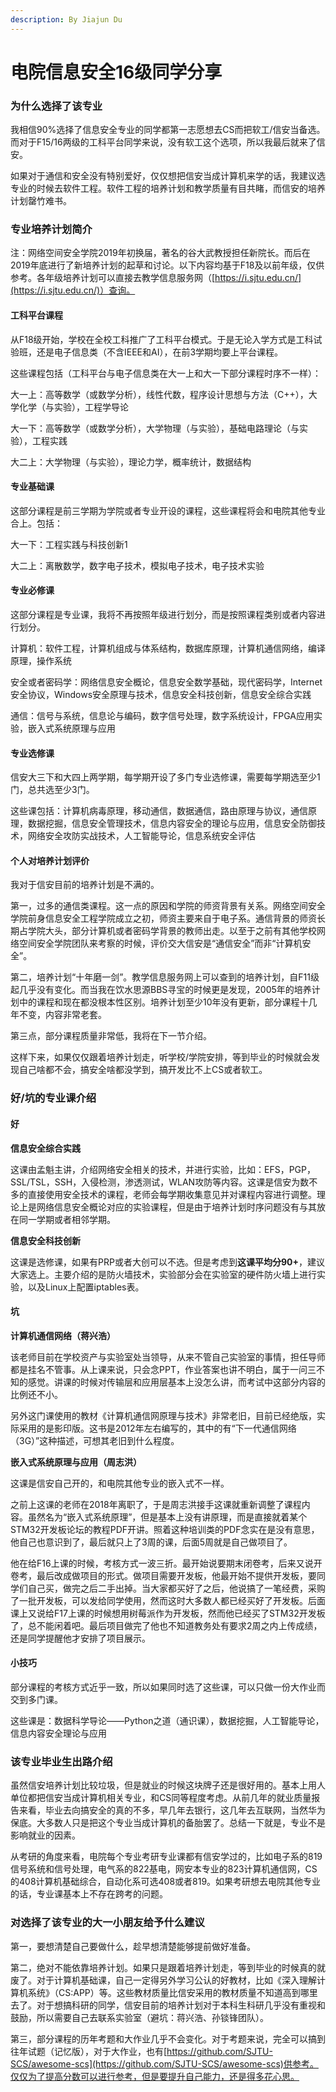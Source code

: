 ```yaml
---
description: By Jiajun Du
---
```


# 电院信息安全16级同学分享

### 为什么选择了该专业

我相信90%选择了信息安全专业的同学都第一志愿想去CS而把软工/信安当备选。而对于F15/16两级的工科平台同学来说，没有软工这个选项，所以我最后就来了信安。

如果对于通信和安全没有特别爱好，仅仅想把信安当成计算机来学的话，我建议选专业的时候去软件工程。软件工程的培养计划和教学质量有目共睹，而信安的培养计划罄竹难书。

### 专业培养计划简介

注：网络空间安全学院2019年初换届，著名的谷大武教授担任新院长。而后在2019年底进行了新培养计划的起草和讨论。以下内容均基于F18及以前年级，仅供参考。各年级培养计划可以直接去教学信息服务网（[https://i.sjtu.edu.cn/](https://i.sjtu.edu.cn/)）查询。

#### 工科平台课程

从F18级开始，学校在全校工科推广了工科平台模式。于是无论入学方式是工科试验班，还是电子信息类（不含IEEE和AI），在前3学期均要上平台课程。

这些课程包括（工科平台与电子信息类在大一上和大一下部分课程时序不一样）：

大一上：高等数学（或数学分析），线性代数，程序设计思想与方法（C++），大学化学（与实验），工程学导论

大一下：高等数学（或数学分析），大学物理（与实验），基础电路理论（与实验），工程实践

大二上：大学物理（与实验），理论力学，概率统计，数据结构

#### 专业基础课

这部分课程是前三学期为学院或者专业开设的课程，这些课程将会和电院其他专业合上。包括：

大一下：工程实践与科技创新1

大二上：离散数学，数字电子技术，模拟电子技术，电子技术实验

#### 专业必修课

这部分课程是专业课，我将不再按照年级进行划分，而是按照课程类别或者内容进行划分。

计算机：软件工程，计算机组成与体系结构，数据库原理，计算机通信网络，编译原理，操作系统

‌安全或者密码学：网络信息安全概论，信息安全数学基础，现代密码学，Internet安全协议，Windows安全原理与技术，信息安全科技创新，信息安全综合实践

‌通信：信号与系统，信息论与编码，数字信号处理，数字系统设计，FPGA应用实验，嵌入式系统原理与应用

#### 专业选修课

‌信安大三下和大四上两学期，每学期开设了多门专业选修课，需要每学期选至少1门，总共选至少3门。

‌这些课包括：计算机病毒原理，移动通信，数据通信，路由原理与协议，通信原理，数据挖掘，信息安全管理技术，信息内容安全的理论与应用，信息安全防御技术，网络安全攻防实战技术，人工智能导论，信息系统安全评估

#### ‌个人对培养计划评价

‌我对于信安目前的培养计划是不满的。

‌第一，过多的通信类课程。这一点的原因和学院的师资背景有关系。网络空间安全学院前身信息安全工程学院成立之初，师资主要来自于电子系。通信背景的师资长期占学院大头，部分计算机或者密码学背景的教师出走。以至于之前有其他学校网络空间安全学院团队来考察的时候，评价交大信安是“通信安全”而非“计算机安全”。

‌第二，培养计划“十年磨一剑”。教学信息服务网上可以查到的培养计划，自F11级起几乎没有变化。而当我在饮水思源BBS寻宝的时候更是发现，2005年的培养计划中的课程和现在都没根本性区别。培养计划至少10年没有更新，部分课程十几年不变，内容非常老套。

‌第三点，部分课程质量非常低，我将在下一节介绍。

‌这样下来，如果仅仅跟着培养计划走，听学校/学院安排，等到毕业的时候就会发现自己啥都不会，搞安全啥都没学到，搞开发比不上CS或者软工。

### ‌好/坑的专业课介绍

#### ‌**好**

‌**信息安全综合实践**

‌这课由孟魁主讲，介绍网络安全相关的技术，并进行实验，比如：EFS，PGP，SSL/TSL，SSH，入侵检测，渗透测试，WLAN攻防等内容。这课是信安为数不多的直接使用安全技术的课程，老师会每学期收集意见并对课程内容进行调整。理论上是网络信息安全概论对应的实验课程，但是由于培养计划时序问题没有与其放在同一学期或者相邻学期。

‌**信息安全科技创新**

‌这课是选修课，如果有PRP或者大创可以不选。但是考虑到**这课平均分90+**，建议大家选上。主要介绍的是防火墙技术，实验部分会在实验室的硬件防火墙上进行实验，以及Linux上配置iptables表。

#### ‌**坑**

‌**计算机通信网络（蒋兴浩）**

‌该老师目前在学校资产与实验室处当领导，从来不管自己实验室的事情，担任导师都是挂名不管事。从上课来说，只会念PPT，作业答案也讲不明白，属于一问三不知的感觉。讲课的时候对传输层和应用层基本上没怎么讲，而考试中这部分内容的比例还不小。

‌另外这门课使用的教材《计算机通信网原理与技术》非常老旧，目前已经绝版，实际采用的是影印版。这书是2012年左右编写的，其中的有“下一代通信网络（3G）”这种描述，可想其老旧到什么程度。

‌**嵌入式系统原理与应用（周志洪）**

‌这课是信安自己开的，和电院其他专业的嵌入式不一样。

‌之前上这课的老师在2018年离职了，于是周志洪接手这课就重新调整了课程内容。虽然名为“嵌入式系统原理”，但是基本上没有讲原理，而是直接就着某个STM32开发板论坛的教程PDF开讲。照着这种培训类的PDF念实在是没有意思，他自己也意识到了，最后就只上了3周的课，后面5周就是自己做项目了。

‌他在给F16上课的时候，考核方式一波三折。最开始说要期末闭卷考，后来又说开卷考，最后改成做项目的形式。做项目需要开发板，他最开始不提供开发板，要同学们自己买，做完之后二手出掉。当大家都买好了之后，他说搞了一笔经费，采购了一批开发板，可以发给同学使用，然而这时大多数人都已经买好了开发板。后面课上又说给F17上课的时候想用树莓派作为开发板，然而他已经买了STM32开发板了，总不能闲着吧。最后项目做完了他也不知道教务处有要求2周之内上传成绩，还是同学提醒他才安排了项目展示。

#### 小技巧

部分课程的考核方式近乎一致，所以如果同时选了这些课，可以只做一份大作业而交到多门课。

这些课是：数据科学导论——Python之道（通识课），数据挖掘，人工智能导论，信息内容安全理论与应用

### 该专业毕业生出路介绍

虽然信安培养计划比较垃圾，但是就业的时候这块牌子还是很好用的。基本上用人单位都把信安当成计算机相关专业，和CS同等程度考虑。从前几年的就业质量报告来看，毕业去向搞安全的真的不多，早几年去银行，这几年去互联网，当然华为保底。大多数人只是把这个专业当成计算机的备胎罢了。总结一下就是，专业不是影响就业的因素。

从考研的角度来看，电院每个专业考研专业课都有信安学过的，比如电子系的819信号系统和信号处理，电气系的822基电，网安本专业的823计算机通信网，CS的408计算机基础综合，自动化系可选408或者819。如果考研想去电院其他专业的话，专业课基本上不存在跨考的问题。

### 对选择了该专业的大一小朋友给予什么建议

第一，要想清楚自己要做什么，趁早想清楚能够提前做好准备。

第二，绝对不能依靠培养计划。如果只是跟着培养计划走，等到毕业的时候真的就废了。对于计算机基础课，自己一定得另外学习公认的好教材，比如《深入理解计算机系统》（CS:APP）等。这些教材质量比信安采用的教材质量不知道高到哪里去了。对于想搞科研的同学，信安目前的培养计划对于本科生科研几乎没有重视和鼓励，所以需要自己去联系实验室（避坑：蒋兴浩、孙锬锋团队）。

第三，部分课程的历年考题和大作业几乎不会变化。对于考题来说，完全可以搞到往年试题（记忆版），对于大作业，也有[https://github.com/SJTU-SCS/awesome-scs](https://github.com/SJTU-SCS/awesome-scs)供参考。仅仅为了提高分数可以进行参考，但是要提升自己能力，还是得多花心思。

